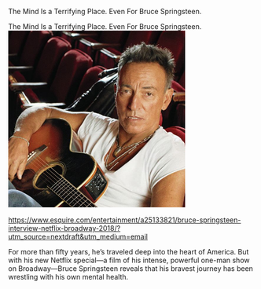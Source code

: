 The Mind Is a Terrifying Place. Even For Bruce Springsteen.

The Mind Is a Terrifying Place. Even For Bruce Springsteen.
![](../_resources/ba2a6a17590a01e6d853363e992c89be.png)

https://www.esquire.com/entertainment/a25133821/bruce-springsteen-interview-netflix-broadway-2018/?utm_source=nextdraft&utm_medium=email

For more than fifty years, he’s traveled deep into the heart of America. But with his new Netflix special—a film of his intense, powerful one-man show on Broadway—Bruce Springsteen reveals that his bravest journey has been wrestling with his own mental health.